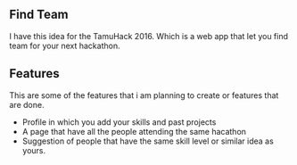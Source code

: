 ## Find Team
I have this idea for the TamuHack 2016. Which is a web app that let you find team for your next hackathon.

## Features
This are some of the features that i am planning to create or features that are done.
* Profile in which you add your skills and past projects
* A page that have all the people attending the same hacathon
* Suggestion of people that have the same skill level or similar idea as yours. 
